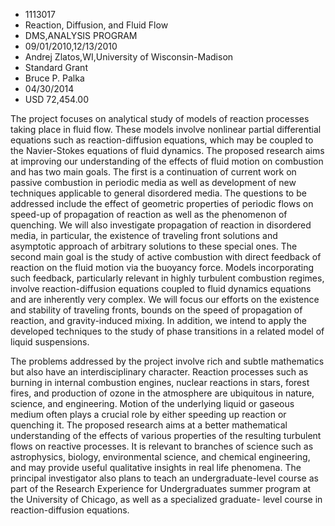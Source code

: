 
* 1113017
* Reaction, Diffusion, and Fluid Flow
* DMS,ANALYSIS PROGRAM
* 09/01/2010,12/13/2010
* Andrej Zlatos,WI,University of Wisconsin-Madison
* Standard Grant
* Bruce P. Palka
* 04/30/2014
* USD 72,454.00

The project focuses on analytical study of models of reaction processes taking
place in fluid flow. These models involve nonlinear partial differential
equations such as reaction-diffusion equations, which may be coupled to the
Navier-Stokes equations of fluid dynamics. The proposed research aims at
improving our understanding of the effects of fluid motion on combustion and has
two main goals. The first is a continuation of current work on passive
combustion in periodic media as well as development of new techniques applicable
to general disordered media. The questions to be addressed include the effect of
geometric properties of periodic flows on speed-up of propagation of reaction as
well as the phenomenon of quenching. We will also investigate propagation of
reaction in disordered media, in particular, the existence of traveling front
solutions and asymptotic approach of arbitrary solutions to these special ones.
The second main goal is the study of active combustion with direct feedback of
reaction on the fluid motion via the buoyancy force. Models incorporating such
feedback, particularly relevant in highly turbulent combustion regimes, involve
reaction-diffusion equations coupled to fluid dynamics equations and are
inherently very complex. We will focus our efforts on the existence and
stability of traveling fronts, bounds on the speed of propagation of reaction,
and gravity-induced mixing. In addition, we intend to apply the developed
techniques to the study of phase transitions in a related model of liquid
suspensions.

The problems addressed by the project involve rich and subtle mathematics but
also have an interdisciplinary character. Reaction processes such as burning in
internal combustion engines, nuclear reactions in stars, forest fires, and
production of ozone in the atmosphere are ubiquitous in nature, science, and
engineering. Motion of the underlying liquid or gaseous medium often plays a
crucial role by either speeding up reaction or quenching it. The proposed
research aims at a better mathematical understanding of the effects of various
properties of the resulting turbulent flows on reactive processes. It is
relevant to branches of science such as astrophysics, biology, environmental
science, and chemical engineering, and may provide useful qualitative insights
in real life phenomena. The principal investigator also plans to teach an
undergraduate-level course as part of the Research Experience for Undergraduates
summer program at the University of Chicago, as well as a specialized graduate-
level course in reaction-diffusion equations.

